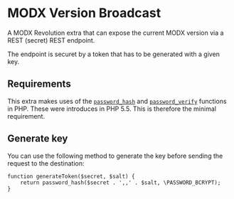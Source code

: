 # MODX Version Broadcast

A MODX Revolution extra that can expose the current MODX version via a REST (secret) REST endpoint.

The endpoint is securet by a token that has to be generated with a given key.

## Requirements

This extra makes uses of the [`password_hash`](http://php.net/password_hash) and [`password_verify`](http://php.net/password_verify) functions in PHP. These were introduces in PHP 5.5. This is therefore the minimal requirement.



## Generate key

You can use the following method to generate the key before sending the request to the destination:

```
function generateToken($secret, $salt) {
    return password_hash($secret . ',,' . $salt, \PASSWORD_BCRYPT);
}
```
